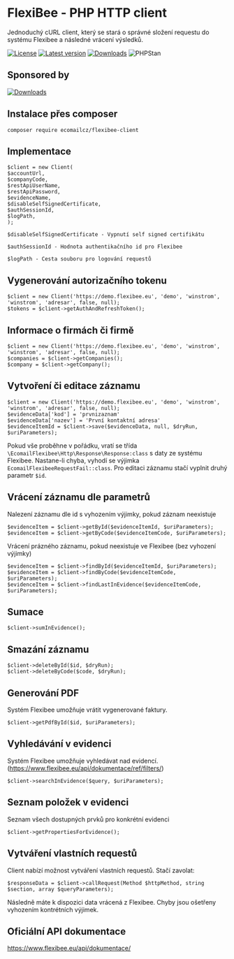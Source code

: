 # FlexiBee - PHP HTTP client
Jednoduchý cURL client, který se stará o správné složení requestu do systému Flexibee a následné vrácení výsledků.

[![License](https://poser.pugx.org/ecomailcz/flexibee-client/license?format=flat)](https://packagist.org/packages/ecomailcz/flexibee-client)
[![Latest version](https://img.shields.io/packagist/v/ecomailcz/flexibee-client.svg?colorB=007EC6)](https://packagist.org/packages/ecomailcz/flexibee-client)
[![Downloads](https://img.shields.io/packagist/dt/ecomailcz/flexibee-client.svg?colorB=007EC6)](https://packagist.org/packages/ecomailcz/flexibee-client)
![PHPStan](https://img.shields.io/badge/style-level%207-brightgreen.svg?&label=phpstan)
## Sponsored by
[![Downloads](https://ecomail.cz/images/logo@2.png)](https://ecomail.cz)

## Instalace přes composer
```composer require ecomailcz/flexibee-client```

## Implementace
```
$client = new Client(
$accountUrl, 
$companyCode, 
$restApiUserName, 
$restApiPassword, 
$evidenceName, 
$disableSelfSignedCertificate,
$authSessionId,
$logPath,
);
```
`$disableSelfSignedCertificate - Vypnutí self signed certifikátu`

`$authSessionId - Hodnota authentikačního id pro Flexibee`

`$logPath - Cesta souboru pro logování requestů`

## Vygenerování autorizačního tokenu
```
$client = new Client('https://demo.flexibee.eu', 'demo', 'winstrom', 'winstrom', 'adresar', false, null);
$tokens = $client->getAuthAndRefreshToken();
```

## Informace o firmách či firmě
```
$client = new Client('https://demo.flexibee.eu', 'demo', 'winstrom', 'winstrom', 'adresar', false, null);
$companies = $client->getCompanies();
$company = $client->getCompany();
```

## Vytvoření či editace záznamu
```
$client = new Client('https://demo.flexibee.eu', 'demo', 'winstrom', 'winstrom', 'adresar', false, null);
$evidenceData['kod'] = 'prvnizaznam'
$evidenceData['nazev'] = 'První kontaktní adresa'
$evidenceItemId = $client->save($evidenceData, null, $dryRun, $uriParameters);
```
Pokud vše proběhne v pořádku, vratí se třída `\EcomailFlexibee\Http\Response\Response:class` s daty ze systému Flexibee. Nastane-li chyba, vyhodí se výjimka
`EcomailFlexibeeRequestFail::class`. Pro editaci záznamu stačí vyplnit druhý parametr `$id`.

## Vrácení záznamu dle parametrů
Nalezení záznamu dle id s vyhozením výjimky, pokud záznam neexistuje  
```
$evidenceItem = $client->getById($evidenceItemId, $uriParameters);
$evidenceItem = $client->getByCode($evidenceItemCode, $uriParameters);
```

Vrácení prázného záznamu, pokud neexistuje ve Flexibee (bez vyhození výjimky)  
```
$evidenceItem = $client->findById($evidenceItemId, $uriParameters);
$evidenceItem = $client->findByCode($evidenceItemCode, $uriParameters);
$evidenceItem = $client->findLastInEvidence($evidenceItemCode, $uriParameters);
```

## Sumace
```
$client->sumInEvidence();
```

## Smazání záznamu
```
$client->deleteById($id, $dryRun);
$client->deleteByCode($code, $dryRun);
```

## Generování PDF
Systém Flexibee umožňuje vrátit vygenerované faktury.
```
$client->getPdfById($id, $uriParameters);
```

## Vyhledávání v evidenci
Systém Flexibee umožňuje vyhledávat nad evidencí. (https://www.flexibee.eu/api/dokumentace/ref/filters/)
```
$client->searchInEvidence($query, $uriParameters);
```
## Seznam položek v evidenci
Seznam všech dostupných prvků pro konkrétní evidenci
```
$client->getPropertiesForEvidence();
```
## Vytváření vlastních requestů
Client nabízí možnost vytváření vlastních requestů. Stačí zavolat:  
```
$responseData = $client->callRequest(Method $httpMethod, string $section, array $queryParameters);
```
Následně máte k dispozici data vrácená z Flexibee. Chyby jsou ošetřeny vyhozením kontrétních výjimek.

## Oficiální API dokumentace
https://www.flexibee.eu/api/dokumentace/
